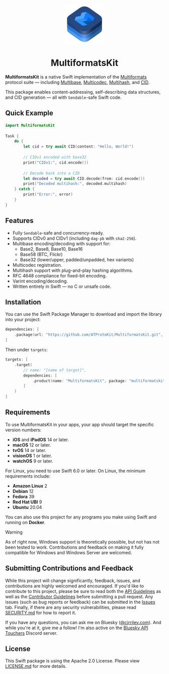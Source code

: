 <p align="center">
  <img src="https://github.com/ATProtoKit/MultiformatsKit/blob/main/Sources/MultiformatsKit/MultiformatsKit.docc/Resources/multiformatskit_icon.png" height="128" alt="A icon for MultiformatsKit, which contains three stacks of rounded rectangles in an isometric top view. At the top stack, the Multiformats logo is displayed. The three stacks are in various shades of blue.">
</p>

<h1 align="center">MultiformatsKit</h1>

**MultiformatsKit** is a native Swift implementation of the [Multiformats](https://multiformats.io) protocol suite — including [Multibase](https://github.com/multiformats/multibase), [Multicodec](https://github.com/multiformats/multicodec), [Multihash](https://github.com/multiformats/multihash), and [CID](https://github.com/multiformats/cid).

This package enables content-addressing, self-describing data structures, and CID generation — all with `Sendable`-safe Swift code.

## Quick Example

```swift
import MultiformatsKit

Task {
    do {
        let cid = try await CID(content: "Hello, World!")

        // CIDv1 encoded with base32
        print("CIDv1:", cid.encode())

        // Decode back into a CID
        let decoded = try await CID.decode(from: cid.encode())
        print("Decoded multihash:", decoded.multihash)
    } catch {
        print("Error:", error)
    }
}
```


## Features

- Fully `Sendable`-safe and concurrency-ready.
- Supports CIDv0 and CIDv1 (including `dag-pb` with `sha2-256`).
- Multibase encoding/decoding with support for:
  - Base2, Base8, Base10, Base16
  - Base58 (BTC, Flickr)
  - Base32 (lower/upper, padded/unpadded, hex variants)
- Multicodec registration.
- Multihash support with plug-and-play hashing algorithms.
- RFC 4648 compliance for fixed-bit encoding.
- Varint encoding/decoding.
- Written entirely in Swift — no C or unsafe code.

## Installation

You can use the Swift Package Manager to download and import the library into your project:
```swift
dependencies: [
    .package(url: "https://github.com/ATProtoKit/MultiformatsKit.git", from: "0.1.0")
]
```

Then under `targets`:
```swift
targets: [
    .target(
        // name: "[name of target]",
        dependencies: [
            .product(name: "MultiformatsKit", package: "multiformatskit")
        ]
    )
]
```

## Requirements
To use MultiformatsKit in your apps, your app should target the specific version numbers:
- **iOS** and **iPadOS** 14 or later.
- **macOS** 12 or later.
- **tvOS** 14 or later.
- **visionOS** 1 or later.
- **watchOS** 9 or later.

For Linux, you need to use Swift 6.0 or later. On Linux, the minimum requirements include:
- **Amazon Linux** 2
- **Debian** 12
- **Fedora** 39
- **Red Hat UBI** 9
- **Ubuntu** 20.04

You can also use this project for any programs you make using Swift and running on **Docker**.

> [!WARNING]
> As of right now, Windows support is theoretically possible, but not has not been tested to work. Contributions and feedback on making it fully compatible for Windows and Windows Server are welcomed.

## Submitting Contributions and Feedback
While this project will change significantly, feedback, issues, and contributions are highly welcomed and encouraged. If you'd like to contribute to this project, please be sure to read both the [API Guidelines](https://github.com/ATProtoKit/MultiformatsKit/blob/main/API_GUIDELINES.md) as well as the [Contributor Guidelines](https://github.com/ATProtoKit/MultiformatsKit/blob/main/CONTRIBUTING.md) before submitting a pull request. Any issues (such as bug reports or feedback) can be submitted in the [Issues](https://github.com/ATProtoKit/MultiformatsKit/issues) tab. Finally, if there are any security vulnerabilities, please read [SECURITY.md](https://github.com/ATProtoKit/MultiformatsKit/blob/main/SECURITY.md) for how to report it.

If you have any questions, you can ask me on Bluesky ([@cjrriley.com](https://bsky.app/profile/cjrriley.com)). And while you're at it, give me a follow! I'm also active on the [Bluesky API Touchers](https://discord.gg/3srmDsHSZJ) Discord server.

## License
This Swift package is using the Apache 2.0 License. Please view [LICENSE.md](https://github.com/ATProtoKit/MultiformatsKit/blob/main/LICENSE.md) for more details.
